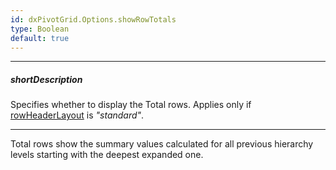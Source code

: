 ```yaml
---
id: dxPivotGrid.Options.showRowTotals
type: Boolean
default: true
---
```

---
##### shortDescription
Specifies whether to display the Total rows. Applies only if [rowHeaderLayout](/api-reference/10%20UI%20Widgets/dxPivotGrid/1%20Configuration/rowHeaderLayout.md '/Documentation/ApiReference/UI_Components/dxPivotGrid/Configuration/#rowHeaderLayout') is *"standard"*.

---
Total rows show the summary values calculated for all previous hierarchy levels starting with the deepest expanded one.